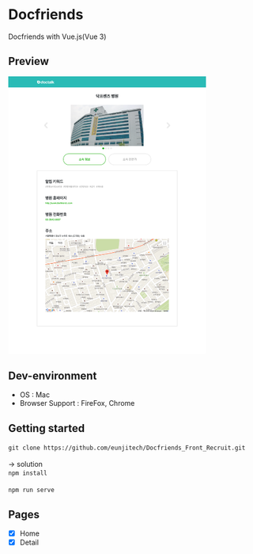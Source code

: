 # Docfriends

Docfriends with Vue.js(Vue 3)

## Preview

<img src="./preview.png" width="400"/>

## Dev-environment

- OS : Mac
- Browser Support : FireFox, Chrome

## Getting started

`git clone https://github.com/eunjitech/Docfriends_Front_Recruit.git` <br><br>
-> solution <br>
`npm install`<br><br>
`npm run serve`

## Pages

- [x] Home
- [x] Detail
